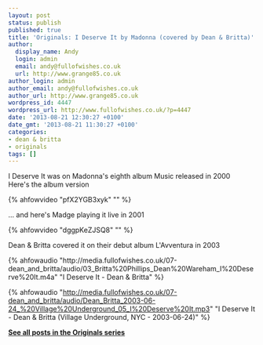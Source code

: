 ```yaml
---
layout: post
status: publish
published: true
title: 'Originals: I Deserve It by Madonna (covered by Dean & Britta)'
author:
  display_name: Andy
  login: admin
  email: andy@fullofwishes.co.uk
  url: http://www.grange85.co.uk
author_login: admin
author_email: andy@fullofwishes.co.uk
author_url: http://www.grange85.co.uk
wordpress_id: 4447
wordpress_url: http://www.fullofwishes.co.uk/?p=4447
date: '2013-08-21 12:30:27 +0100'
date_gmt: '2013-08-21 11:30:27 +0100'
categories:
- dean & britta
- originals
tags: []
---
```

<p>I Deserve It was on Madonna's eighth album Music released in 2000<br />
Here's the album version</p>
{% ahfowvideo "pfX2YGB3xyk" "" %}

<p>... and here's Madge playing it live in 2001</p>
{% ahfowvideo "dggpKeZJSQ8" "" %}

<p>Dean & Britta covered it on their debut album L'Avventura in 2003</p>
{% ahfowaudio "http://media.fullofwishes.co.uk/07-dean_and_britta/audio/03_Britta%20Phillips_Dean%20Wareham_I%20Deserve%20It.m4a" "I Deserve It - Dean & Britta" %}

{% ahfowaudio "http://media.fullofwishes.co.uk/07-dean_and_britta/audio/Dean_Britta_2003-06-24_%20Village%20Underground_05_I%20Deserve%20It.mp3" "I Deserve It - Dean & Britta (Village Underground, NYC - 2003-06-24)" %}

<p><strong><a href="/category/originals/" title="List: Originals">See all posts in the Originals series</a></strong></p>
